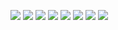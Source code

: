 ![](temp/output-0.png)
![](temp/output-1.png)
![](temp/output-2.png)
![](temp/output-3.png)
![](temp/output-4.png)
![](temp/output-5.png)
![](temp/output-6.png)
![](temp/output-7.png)
